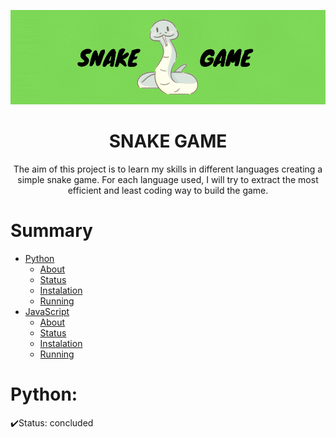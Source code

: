<!--https://blog.rocketseat.com.br/como-fazer-um-bom-readme/#-logo-ou-banner-->

![SNAKEGAME](https://raw.githubusercontent.com/GuiAnacleto/SnakeGame/main/README/Capa.gif)

<!--Title-->
<h1 align="center">SNAKE GAME</h1>

<!--Description-->
<p align="center">The aim of this project is to learn my skills in different languages ​​creating a simple snake game. For each language used, I will try to extract the most efficient and least coding way to build the game.</p>

<!--Sumario-->

# Summary

- [Python](#Python)
  - [About](#Python)
  - [Status](#Python)
  - [Instalation](#Python)
  - [Running](#Python)
- [JavaScript](#Python)
  - [About](#Python)
  - [Status](#Python)
  - [Instalation](#Python)
  - [Running](#Python)

# Python:

✔️Status: concluded

